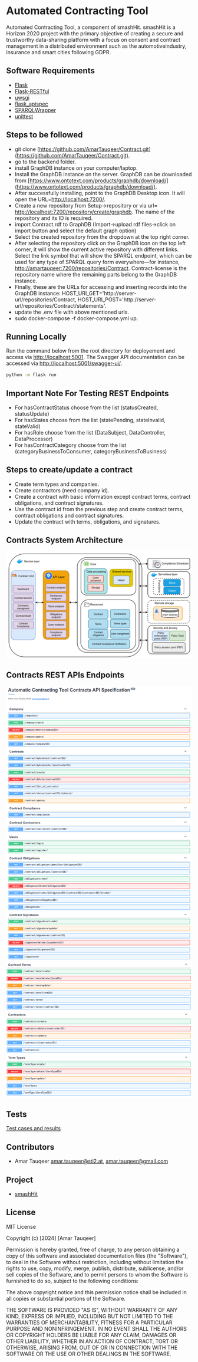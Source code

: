 # Automated Contracting Tool

Automated Contracting Tool, a component of smashHit. smashHit is a Horizon 2020 project with the primary objective of creating a secure and trustworthy data-sharing platform with a focus on consent and contract management in a distributed environment such as the automotiveindustry, insurance and smart cities following GDPR.

## Software Requirements

- [Flask](https://flask.palletsprojects.com/en/1.1.x/)
- [Flask-RESTful](https://flask-restful.readthedocs.io/en/latest/)
- [uwsgi](https://uwsgi-docs.readthedocs.io/en/latest/)
- [flask_apispec](https://flask-apispec.readthedocs.io/en/latest/index.html)
- [SPARQLWrapper](https://rdflib.dev/sparqlwrapper/)
- [unittest](https://docs.python.org/3/library/unittest.html)

## Steps to be followed
- git clone [https://github.com/AmarTauqeer/Contract.git](https://github.com/AmarTauqeer/Contract.git).
- go to the backend folder.
- install GraphDB instance on your computer/laptop.
- Install the GraphDB instance on the server. GraphDB can be downloaded from [https://www.ontotext.com/products/graphdb/download/](https://www.ontotext.com/products/graphdb/download/).
- After successfully installing, point to the GraphDB Desktop icon. It will open the URL=[http://localhost:7200/](http://localhost:7200/).
- Create a new repository from Setup->repository or via url= [http://localhost:7200/repository/create/graphdb](http://localhost:7200/repository/create/graphdb). The name of the repository and its ID is required.
- import Contract.rdf to GraphDB (Import->upload rdf files->click on import button and select the default graph option)
- Select the created repository from the dropdown at the top right corner.
- After selecting the repository click on the GraphDB icon on the top left corner, it will show the current active repository with different links. Select the link symbol that will show the SPARQL endpoint, which can be used for any type of SPARQL query form everywhere—for instance, [http://amartauqeer:7200/repositories/Contract](http://amartauqeer:7200/repositories/Contract). Contract-license is the repository name where the remaining parts belong to the GraphDB instance.
- Finally, these are the URLs for accessing and inserting records into the GraphDB instance: HOST_URI_GET='http://server-url/repositories/Contract, HOST_URI_POST='http://server-url/repositories/Contract/statements'.
- update the .env file with above mentioned urls.
- sudo docker-compose -f docker-compose.yml up.

## Running Locally

Run the command below from the root directory for deployement and access via [http://localhost:5001](http://localhost:5001). The Swagger API documentation can be accessed via [http://localhost:5001/swagger-ui/](http://localhost:5001/swagger-ui/).

```bash
python -m flask run

```

## Important Note For Testing REST Endpoints
- For hasContractStatus choose from the list (statusCreated, statusUpdate)
- For hasStates choose from the list (statePending, stateInvalid, stateValid)
- For hasRole choose from the list (DataSubject, DataController, DataProcessor)
- For hasContractCategory choose from the list (categoryBusinessToConsumer, categoryBusinessToBusiness)

## Steps to create/update a contract

- Create term types and companies.
- Create contractors (need company id).
- Create a contract with basic information except contract terms, contract obligations, and contract signatures.
- Use the contract id from the previous step and create contract terms, contract obligations and contract signatures.
- Update the contract with terms, obligations, and signatures.




## Contracts System Architecture
![](/backend/images/semantic-contract-architecture.png)

## Contracts REST APIs Endpoints
![](/backend/images/contract-api-first-part.png)
![](/backend/images/contract-api-second-part.png)

## Tests

[Test cases and results](
https://github.com/AmarTauqeer/Contract/tree/master/backend/tests)

## Contributors

- Amar Tauqeer
  amar.tauqeer@sti2.at, amar.tauqeer@gmail.com

## Project

- [smashHit](https://www.smashhit.eu/)

## License

MIT License

Copyright (c) [2024] [Amar Tauqeer]

Permission is hereby granted, free of charge, to any person obtaining a copy of this software and associated documentation files (the "Software"), to deal in the Software without restriction, including without limitation the rights to use, copy, modify, merge, publish, distribute, sublicense, and/or sell copies of the Software, and to permit persons to whom the Software is
furnished to do so, subject to the following conditions: 

The above copyright notice and this permission notice shall be included in all copies or substantial portions of the Software.

THE SOFTWARE IS PROVIDED "AS IS", WITHOUT WARRANTY OF ANY KIND, EXPRESS OR IMPLIED, INCLUDING BUT NOT LIMITED TO THE WARRANTIES OF MERCHANTABILITY, FITNESS FOR A PARTICULAR PURPOSE AND NONINFRINGEMENT. IN NO EVENT SHALL THE AUTHORS OR COPYRIGHT HOLDERS BE LIABLE FOR ANY CLAIM, DAMAGES OR OTHER LIABILITY, WHETHER IN AN ACTION OF CONTRACT, TORT OR OTHERWISE, ARISING FROM, OUT OF OR IN CONNECTION WITH THE SOFTWARE OR THE USE OR OTHER DEALINGS IN THE SOFTWARE.
